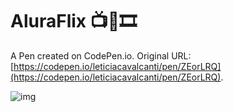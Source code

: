 # AluraFlix :tv::cinema::film_strip:
A Pen created on CodePen.io. Original URL: [https://codepen.io/leticiacavalcanti/pen/ZEorLRQ](https://codepen.io/leticiacavalcanti/pen/ZEorLRQ).

![img](https://i.imgur.com/DUd0QQL.png)

